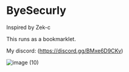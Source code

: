 # ByeSecurly

Inspired by Zek-c

This runs as a bookmarklet.

My discord: (https://discord.gg/BMxe6D9CKv)

![image (10)](https://github.com/Tacogamerman/ByeSecurly/assets/119009502/b976a0d3-0b0a-412c-bbde-2d3946749ef0)

